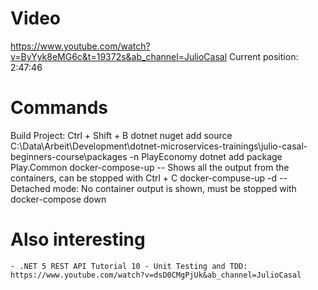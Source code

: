 # Video
https://www.youtube.com/watch?v=ByYyk8eMG6c&t=19372s&ab_channel=JulioCasal
Current position: 2:47:46

# Commands
Build Project: Ctrl + Shift + B
dotnet nuget add source C:\Data\Arbeit\Development\dotnet-microservices-trainings\julio-casal-beginners-course\packages -n PlayEconomy
dotnet add package Play.Common
docker-compose-up -- Shows all the output from the containers, can be stopped with Ctrl + C
docker-compuse-up -d -- Detached mode: No container output is shown, must be stopped with docker-compose down

# Also interesting 
	- .NET 5 REST API Tutorial 10 - Unit Testing and TDD: https://www.youtube.com/watch?v=dsD0CMgPjUk&ab_channel=JulioCasal